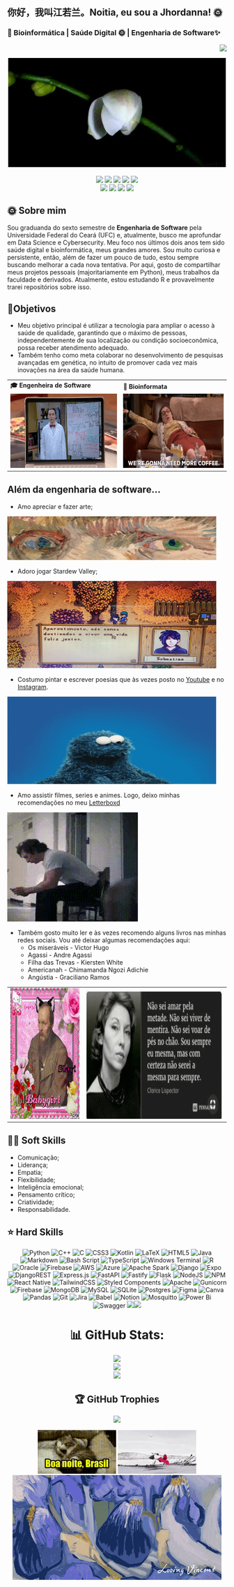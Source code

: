 ## 你好，我叫江若兰。Noitia, eu sou a Jhordanna! 🌞 
### 🧬 Bioinformática | Saúde Digital 🌞  | Engenharia de Software✨

<!--
**ceulazur/ceulazur** is a ✨ _special_ ✨ repository because its `README.md` (this file) appears on your GitHub profile.


-->
<img align="right" src="https://komarev.com/ghpvc/?username=ceulazur&color=007AA2"><br>
<div align="center">
  <a href="https://github.com/ceulazur">
          <td><img src="o1.gif" width="500px" height="250px"> </td>


  </a>
</div>
<br>

<div align="center">
  <!-- Work Links -->
    <!-- git hub-->
  <a href="https://github.com/ceulazur" target="_blank"><img src="https://img.shields.io/badge/GitHub-100000?style=for-the-badge&logo=github&logoColor=white" target="_blank"></a>
 <!-- git lab
  <a href="https://hefesto.uea.edu.br/gitlab/ceulazur" target="_blank"><img src="https://img.shields.io/badge/GitLab-330F63?style=for-the-badge&logo=gitlab&logoColor=white" target="_blank"></a> -->
   <!-- linkedin-->
  <a href="https://www.linkedin.com/in//" target="_blank"><img src="https://img.shields.io/badge/-LinkedIn-%230077B5?style=for-the-badge&logo=linkedin&logoColor=white" target="_blank"></a>
   <!-- gmail-->
  <a href = "mailto:jhordanna@alu.ufc.br"><img src="https://img.shields.io/badge/Gmail-D14836?style=for-the-badge&logo=gmail&logoColor=white"></a>
  <!-- twitch -->
  <a href="https://www.twitch.tv/ceulazur" target="_blank"><img src="https://img.shields.io/badge/Twitch-6441a5?style=for-the-badge&logo=Twitch&logoColor=white" target="_blank"></a>
   <!-- youtube -->
  <a href="https://youtube.com/@jhordannaceulazur?si=rSq_rJAr5W_6jXet" target="_blank"><img src="https://img.shields.io/badge/Jhordanna-FF0000?style=for-the-badge&logo=youtube&logoColor=white" target="_blank"></a>
  <br><a href="https://www.youtube.com/c/C%C3%A9ulazur" target="_blank"><img src="https://img.shields.io/badge/Céulazur-FF0000?style=for-the-badge&logo=youtube&logoColor=white" target="_blank"></a>
  <!-- Social Links -->
  <a href="https://www.instagram.com/jhordanna.ceulazur/" target="_blank"><img src="https://img.shields.io/badge/-Jhordanna-%23E4405F?style=for-the-badge&logo=instagram&logoColor=white" target="_blank"></a>
  <a href="https://www.instagram.com/ceulazur/" target="_blank"><img src="https://img.shields.io/badge/-Céulazur-%23E4405F?style=for-the-badge&logo=instagram&logoColor=white" target="_blank"></a>
  <!-- OTH Links -->
  <a href="https://open.spotify.com/user/31pwitm27h6xoyp7663obypt5xsy?si=ac37c85bf3e24d2e" target="_blank"><img src="https://img.shields.io/badge/Spotify-1ED760?&style=for-the-badge&logo=spotify&logoColor=white"target="_blank"></a>

</div>

## 🌞 Sobre mim

Sou graduanda do sexto semestre de <b>Engenharia de Software</b> pela Universidade Federal do Ceará (UFC) e, atualmente, busco me aprofundar em Data Science e Cybersecurity. Meu foco nos últimos dois anos tem sido saúde digital e bioinformática, meus grandes amores. Sou muito curiosa e persistente, então, além de fazer um pouco de tudo, estou sempre buscando melhorar a cada nova tentativa. Por aqui, gosto de compartilhar meus projetos pessoais (majoritariamente em Python), meus trabalhos da faculdade e derivados. Atualmente, estou estudando R e provavelmente trarei repositórios sobre isso.

## 🌸Objetivos
- Meu objetivo principal é utilizar a tecnologia para ampliar o acesso à saúde de qualidade, garantindo que o máximo de pessoas, independentemente de sua localização ou condição socioeconômica, possa receber atendimento adequado.
- Também tenho como meta colaborar no desenvolvimento de pesquisas avançadas em genética, no intuito de promover cada vez mais inovações na área da saúde humana.

<div align="center">
  <table>
    <tr>
      <td><b>🎓 Engenheira de Software</b></td>
      <td><b>🧪 Bioinformata</b></td>
    </tr>
    <tr>
      <td><img src="b.gif" width="480px" height="170px"></td>
      <td><img src="cof.gif" width="430px" height="170px"> </td>
    </tr>
  </table>
</div>

## Além da engenharia de software...

- Amo apreciar e fazer arte;
<td><img src="ov.gif" width="480px" height="100px"> </td>

-  Adoro jogar Stardew Valley;
<td><img src="st1.jpg" width="480px" height="200px"> </td>

- Costumo pintar e escrever poesias que às vezes posto no [Youtube](https://www.youtube.com/c/C%C3%A9ulazur/videos) e no [Instagram](https://instagram.com/ceulazur).
<td><img src="il.gif" width="480px" height="200px"> </td>

- Amo assistir filmes, series e animes. Logo, deixo minhas recomendações no meu [Letterboxd](https://letterboxd.com/ceulazur/)
 <td><img src="u.gif" width="300px" height="250px"> </td>

- Também gosto muito ler e às vezes recomendo alguns livros nas minhas redes sociais. 
Vou até deixar algumas recomendações aqui: 
  - Os miseráveis - Victor Hugo
  - Agassi - Andre Agassi
  - Filha das Trevas - Kiersten White
  - Americanah - Chimamanda Ngozi Adichie
  - Angústia - Graciliano Ramos
   

<div align="center">
  <table>
    <tr>
    <td><img src="d1.gif" width="200px" height="300px"> </td>
    <td><img src="cl.gif" width="400px" height="300px"> </td>

  </table>
</div>

## 🦕🌞 Soft Skills
- Comunicação;
- Liderança;
- Empatia;
- Flexibilidade;
- Inteligência emocional;
- Pensamento crítico;
- Criatividade;
- Responsabilidade.


## ⭐️ Hard Skills

<div align="center">

![Python](https://img.shields.io/badge/python-3670A0?style=for-the-badge&logo=python&logoColor=ffdd54) ![C++](https://img.shields.io/badge/c++-%2300599C.svg?style=for-the-badge&logo=c%2B%2B&logoColor=white) ![C](https://img.shields.io/badge/c-%2300599C.svg?style=for-the-badge&logo=c&logoColor=white) ![CSS3](https://img.shields.io/badge/css3-%231572B6.svg?style=for-the-badge&logo=css3&logoColor=white) ![Kotlin](https://img.shields.io/badge/kotlin-%237F52FF.svg?style=for-the-badge&logo=kotlin&logoColor=white) ![LaTeX](https://img.shields.io/badge/latex-%23008080.svg?style=for-the-badge&logo=latex&logoColor=white) ![HTML5](https://img.shields.io/badge/html5-%23E34F26.svg?style=for-the-badge&logo=html5&logoColor=white) ![Java](https://img.shields.io/badge/java-%23ED8B00.svg?style=for-the-badge&logo=openjdk&logoColor=white) ![Markdown](https://img.shields.io/badge/markdown-%23000000.svg?style=for-the-badge&logo=markdown&logoColor=white) ![Bash Script](https://img.shields.io/badge/bash_script-%23121011.svg?style=for-the-badge&logo=gnu-bash&logoColor=white) ![TypeScript](https://img.shields.io/badge/typescript-%23007ACC.svg?style=for-the-badge&logo=typescript&logoColor=white) ![Windows Terminal](https://img.shields.io/badge/Windows%20Terminal-%234D4D4D.svg?style=for-the-badge&logo=windows-terminal&logoColor=white) ![R](https://img.shields.io/badge/r-%23276DC3.svg?style=for-the-badge&logo=r&logoColor=white) ![Oracle](https://img.shields.io/badge/Oracle-F80000?style=for-the-badge&logo=oracle&logoColor=white) ![Firebase](https://img.shields.io/badge/firebase-%23039BE5.svg?style=for-the-badge&logo=firebase) ![AWS](https://img.shields.io/badge/AWS-%23FF9900.svg?style=for-the-badge&logo=amazon-aws&logoColor=white) ![Azure](https://img.shields.io/badge/azure-%230072C6.svg?style=for-the-badge&logo=microsoftazure&logoColor=white) ![Apache Spark](https://img.shields.io/badge/Apache%20Spark-FDEE21?style=for-the-badge&logo=apachespark&logoColor=black) ![Django](https://img.shields.io/badge/django-%23092E20.svg?style=for-the-badge&logo=django&logoColor=white) ![Expo](https://img.shields.io/badge/expo-1C1E24?style=for-the-badge&logo=expo&logoColor=#D04A37) ![DjangoREST](https://img.shields.io/badge/DJANGO-REST-ff1709?style=for-the-badge&logo=django&logoColor=white&color=ff1709&labelColor=gray) ![Express.js](https://img.shields.io/badge/express.js-%23404d59.svg?style=for-the-badge&logo=express&logoColor=%2361DAFB) ![FastAPI](https://img.shields.io/badge/FastAPI-005571?style=for-the-badge&logo=fastapi) ![Fastify](https://img.shields.io/badge/fastify-%23000000.svg?style=for-the-badge&logo=fastify&logoColor=white) ![Flask](https://img.shields.io/badge/flask-%23000.svg?style=for-the-badge&logo=flask&logoColor=white) ![NodeJS](https://img.shields.io/badge/node.js-6DA55F?style=for-the-badge&logo=node.js&logoColor=white) ![NPM](https://img.shields.io/badge/NPM-%23CB3837.svg?style=for-the-badge&logo=npm&logoColor=white) ![React Native](https://img.shields.io/badge/react_native-%2320232a.svg?style=for-the-badge&logo=react&logoColor=%2361DAFB) <!--![React](https://img.shields.io/badge/react-%2320232a.svg?style=for-the-badge&logo=react&logoColor=%2361DAFB)--> ![TailwindCSS](https://img.shields.io/badge/tailwindcss-%2338B2AC.svg?style=for-the-badge&logo=tailwind-css&logoColor=white) ![Styled Components](https://img.shields.io/badge/styled--components-DB7093?style=for-the-badge&logo=styled-components&logoColor=white) ![Apache](https://img.shields.io/badge/apache-%23D42029.svg?style=for-the-badge&logo=apache&logoColor=white) ![Gunicorn](https://img.shields.io/badge/gunicorn-%298729.svg?style=for-the-badge&logo=gunicorn&logoColor=white) <!--![Nginx](https://img.shields.io/badge/nginx-%23009639.svg?style=for-the-badge&logo=nginx&logoColor=white)--><!-- ![Apache Maven](https://img.shields.io/badge/Apache%20Maven-C71A36?style=for-the-badge&logo=Apache%20Maven&logoColor=white)--> ![Firebase](https://img.shields.io/badge/firebase-a08021?style=for-the-badge&logo=firebase&logoColor=ffcd34) ![MongoDB](https://img.shields.io/badge/MongoDB-%234ea94b.svg?style=for-the-badge&logo=mongodb&logoColor=white) ![MySQL](https://img.shields.io/badge/mysql-4479A1.svg?style=for-the-badge&logo=mysql&logoColor=white) ![SQLite](https://img.shields.io/badge/sqlite-%2307405e.svg?style=for-the-badge&logo=sqlite&logoColor=white) <!--![Supabase](https://img.shields.io/badge/Supabase-3ECF8E?style=for-the-badge&logo=supabase&logoColor=white) --> ![Postgres](https://img.shields.io/badge/postgres-%23316192.svg?style=for-the-badge&logo=postgresql&logoColor=white) <!--![Adobe](https://img.shields.io/badge/adobe-%23FF0000.svg?style=for-the-badge&logo=adobe&logoColor=white)--> ![Figma](https://img.shields.io/badge/figma-%23F24E1E.svg?style=for-the-badge&logo=figma&logoColor=white) <!--[Gimp](https://img.shields.io/badge/Gimp-657D8B?style=for-the-badge&logo=gimp&logoColor=FFFFFF) -->![Canva](https://img.shields.io/badge/Canva-%2300C4CC.svg?style=for-the-badge&logo=Canva&logoColor=white) <!--![Krita](https://img.shields.io/badge/Krita-203759?style=for-the-badge&logo=krita&logoColor=EEF37B) ![Clip Studio Paint](https://img.shields.io/badge/ClipStudioPaint-%23CFD3D3.svg?style=for-the-badge&logo=ClipStudioPaint&logoColor=white) -->![Pandas](https://img.shields.io/badge/pandas-%23150458.svg?style=for-the-badge&logo=pandas&logoColor=white) ![Git](https://img.shields.io/badge/git-%23F05033.svg?style=for-the-badge&logo=git&logoColor=white) ![Jira](https://img.shields.io/badge/jira-%230A0FFF.svg?style=for-the-badge&logo=jira&logoColor=white) ![Babel](https://img.shields.io/badge/Babel-F9DC3e?style=for-the-badge&logo=babel&logoColor=black) ![Notion](https://img.shields.io/badge/Notion-%23000000.svg?style=for-the-badge&logo=notion&logoColor=white) ![Mosquitto](https://img.shields.io/badge/mosquitto-%233C5280.svg?style=for-the-badge&logo=eclipsemosquitto&logoColor=white) <!-- ![Kubernetes](https://img.shields.io/badge/kubernetes-%23326ce5.svg?style=for-the-badge&logo=kubernetes&logoColor=white) -->![Power Bi](https://img.shields.io/badge/power_bi-F2C811?style=for-the-badge&logo=powerbi&logoColor=black)<!-- ![Steam](https://img.shields.io/badge/steam-%23000000.svg?style=for-the-badge&logo=steam&logoColor=white) ![Riot Games](https://img.shields.io/badge/riotgames-D32936.svg?style=for-the-badge&logo=riotgames&logoColor=white) ![Epic Games](https://img.shields.io/badge/epicgames-%23313131.svg?style=for-the-badge&logo=epicgames&logoColor=white)--> ![Swagger](https://img.shields.io/badge/-Swagger-%23Clojure?style=for-the-badge&logo=swagger&logoColor=white) <!--![Raspberry Pi](https://img.shields.io/badge/-Raspberry_Pi-C51A4A?style=for-the-badge&logo=Raspberry-Pi) ![Trello](https://img.shields.io/badge/Trello-%23026AA7.svg?style=for-the-badge&logo=Trello&logoColor=white)--> <img src="https://img.shields.io/badge/JavaScript-323330?style=for-the-badge&logo=javascript&logoColor=F7DF1E"><img src="https://img.shields.io/badge/json-5E5C5C?style=for-the-badge&logo=json&logoColor=white">

# 📊 GitHub Stats:
![](https://github-readme-stats.vercel.app/api?username=ceulazur&theme=shadow_blue&hide_border=false&include_all_commits=true&count_private=true)<br/>
![](https://nirzak-streak-stats.vercel.app/?user=ceulazur&theme=shadow_blue&hide_border=false)<br/>
![](https://github-readme-stats.vercel.app/api/top-langs/?username=ceulazur&theme=shadow_blue&hide_border=false&include_all_commits=true&count_private=true&layout=compact)

## 🏆 GitHub Trophies
![](https://github-profile-trophy.vercel.app/?username=ceulazur&theme=monokai&no-frame=true&no-bg=false&margin-w=4)
<!--### 🔝 Top Contributed Repo
![](https://github-contributor-stats.vercel.app/api?username=ceulazur&limit=5&theme=shadow_blue&combine_all_yearly_contributions=true)

---
[![](https://visitcount.itsvg.in/api?id=ceulazur&icon=0&color=0)](https://visitcount.itsvg.in) -->

<td><img src="bb.gif" width="180px" height="100px"> </td>
<td><img src="k1.gif" width="180px" height="100px"> </td>
 <td><img src="v1.gif"></td>
